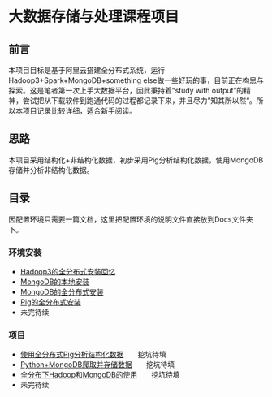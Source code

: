 # 大数据存储与处理课程项目

## 前言  

本项目目标是基于阿里云搭建全分布式系统，运行Hadoop3+Spark+MongoDB+something else做一些好玩的事，目前正在构思与探索。这是笔者第一次上手大数据平台，因此秉持着“study with output”的精神，尝试把从下载软件到跑通代码的过程都记录下来，并且尽力”知其所以然“。所以本项目记录比较详细，适合新手阅读。

## 思路

本项目采用结构化+非结构化数据，初步采用Pig分析结构化数据，使用MongoDB存储并分析非结构化数据。

## 目录  

因配置环境只需要一篇文档，这里把配置环境的说明文件直接放到Docs文件夹下。

### 环境安装
- [Hadoop3的全分布式安装回忆](./Documentations/Hadoop_distribute.md)  
- [MongoDB的本地安装](./Documentations/MongoDB_standalone.md)    
- [MongoDB的全分布式安装](./Documentations/MongoDB_distribute.md)    
- [Pig的全分布式安装](./Documentations/Pig_distribute.md) 
- 未完待续

### 项目
- [使用全分布式Pig分析结构化数据](./PigOnMap-Reduce/README.md)　　挖坑待填 
- [Python+MongoDB爬取并存储数据](./Documentations/Python_Crawler_News.md)　　挖坑待填  
- [全分布下Hadoop和MongoDB的使用](./Documentations/Hadoop+MongoDB_Crawler.md)　　挖坑待填  
- 未完待续
